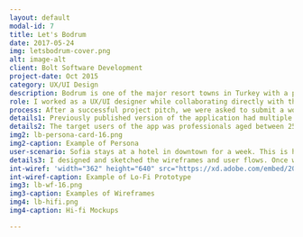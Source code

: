 ```yaml
---
layout: default
modal-id: 7
title: Let's Bodrum
date: 2017-05-24
img: letsbodrum-cover.png
alt: image-alt
client: Bolt Software Development
project-date: Oct 2015
category: UX/UI Design
description: Bodrum is one of the major resort towns in Turkey with a population of 145K during winter and the town hosts between 1M and 1.5M vacationers during summer. Bodrum Chamber of Commerce (BODTO) had  published an app named  "Let's Bodrum" a year before my team was included in the project. It was a promotion app to promote members of BODTO and to assist its users with informing about businesses and events in Bodrum. BODTO asked us to re-design the app because the existing app wasn’t meeting the expectations of the client. 
role: I worked as a UX/UI designer while collaborating directly with the development team. I led the design work by analyzing the existing application, redefining the structure of information, creating user scenarios, producing the wireframes, user flows and interface design. 
process: After a successful project pitch, we were asked to submit a working prototype in one month. We studied tourism statistics and reports published by regional municipality and Ministry of Tourism and Culture, then analyzed the previous design of Let's Bodrum as well as other available navigation and promotion apps on Play Store. 
details1: Previously published version of the application had multiple strands. One of the major problems of the apps interface was the unclear navigation pattern. Information provided was not grouped properly and the buttons were floating around the home screen. This hindered the clarity of the information structure. Another problem was unpredictable interaction design. Button-like visual elements with no function discouraged users due to the misleading design. We were to re-organize the content and to re-design the interaction and user interface accordingly. Our main objective was to communicate simply and clearly with the users. 
details2: The target users of the app was professionals aged between 25-40 years old who either reside in Bodrum or visit for a period of time. Personas and user scenarios are created according to these, and we generated the project requirements based on the user scenarios.
img2: lb-persona-card-16.png
img2-caption: Example of Persona
user-scenario: Sofia stays at a hotel in downtown for a week. This is her first night in town and she is a bit tired after 4-hour flight. She cannot decide whether to have a relaxed night with a glass of wine after dinner or to explore around to find shops that sell authentic souvenirs. While at the lobby she pulls out her phone before heading to hotel's restaurant, opens Let's Bodrum app and checks nearby bars. She cannot find any bar within 500m. and extends the radius of her search. The nearest bar is about 1.5 km. away from her hotel. She doesn't feel like walking there and considers having a short walk to check nearby stores close to her hotel. Then she remembers the store that her friend mentioned which carries one-of-a-kind lamps. She searches for the store, realizes that it is 300m.-walk away from her hotel. While checking the store details, she sees that there is a 50% deal on lamps that she can benefit via the app. She prints the QR code to get the deal and heads to the restaurant to have her dinner. 
details3: I designed and sketched the wireframes and user flows. Once we evaluated the design alternatives I created, the rest of the team started to work on developing the app. I designed the hi-fi UI mock ups.  
int-wiref: 'width="362" height="640" src="https://xd.adobe.com/embed/20dce70b-395a-4edb-9062-c024012d9119" frameborder="0" allowfullscreen'
int-wiref-caption: Example of Lo-Fi Prototype
img3: lb-wf-16.png
img3-caption: Examples of Wireframes
img4: lb-hifi.png
img4-caption: Hi-fi Mockups

---
```


